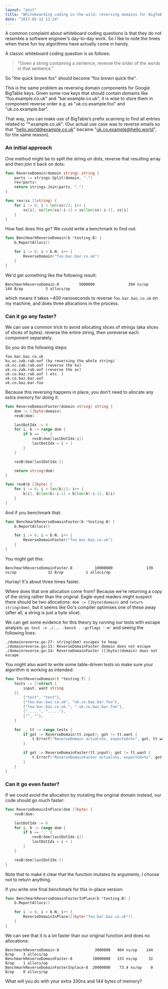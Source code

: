 ```yaml
---
layout: "post"
title: "Whiteboarding coding in the wild: reversing domains for BigTable"
date: "2017-02-12 12:24"
---
```


A common complaint about whiteboard coding questions is that they do not resemble a software engineer’s day-to-day work.
So I like to note the times when these fun toy algorithms have actually come in handy. 

A classic whiteboard coding question is as follows: 

> "Given a string containing a sentence, reverse the order of the words in that sentence."

So "the quick brown fox" should become "fox brown quick the".

This is the same problem as reversing domain components for Google BigTable keys. Given some row keys that should contain domains like "foo.example.co.uk" and "bar.example.co.uk", it is wise to store them in component reverse order e.g. as "uk.co.example.foo" and "uk.co.example.bar".

That way, you can make use of BigTable’s prefix scanning to find all entries related to "*.example.co.uk". (Our actual use case was to reverse emails so that "hello.world@example.co.uk" became "uk.co.example@hello.world", for the same reason).

### An initial approach

One method might be to split the string on dots, reverse that resulting array and then join it back on dots:

```go
func ReverseDomain(domain string) string {
	parts := strings.Split(domain, ".")
	rev(parts)
	return strings.Join(parts, ".")
}

func rev(ss []string) {
	for i := 0; i < len(ss)/2; i++ {
		ss[i], ss[len(ss)-i-1] = ss[len(ss)-i-1], ss[i]
	}
}
```

How fast does this go? We could write a benchmark to find out:

```go
func BenchmarkReverseDomain(b *testing.B) {
	b.ReportAllocs()

	for i := 0; i < b.N; i++ {
		ReverseDomain("foo.bar.baz.co.uk")
	}
}
```

We'd get something like the following result:

```
BenchmarkReverseDomain-8       	 5000000       	       394 ns/op       	     144 B/op  	       3 allocs/op
```

which means it takes ~400 nanoseconds to reverse `foo.bar.baz.co.uk` on my machine, and does three allocations in the process.

### Can it go any faster?

We can use a common trick to avoid allocating slices of strings (aka slices of slices of bytes): reverse the entire string, then unreverse each component separately.

So you do the following steps:

```
foo.bar.baz.co.uk
ku.oc.zab.rab.oof (by reversing the whole string)
uk.oc.zab.rab.oof (reverse the ku)
uk.co.zab.rab.oof (reverse the oc)
uk.co.baz.rab.oof ( etc. )
uk.co.baz.bar.oof
uk.co.baz.bar.foo
```

Because this reversing happens in place, you don't need to allocate any extra memory for doing it:

```go
func ReverseDomainFaster(domain string) string {
	dom := []byte(domain)
	revB(dom)

	lastDotIdx := 0
	for i, b := range dom {
		if b == '.' {
			revB(dom[lastDotIdx:i])
			lastDotIdx = i + 1
		}
	}

	revB(dom[lastDotIdx:])

	return string(dom)
}

func revB(b []byte) {
	for i := 0; i < len(b)/2; i++ {
		b[i], b[len(b)-i-1] = b[len(b)-i-1], b[i]
	}
}
```

And if you benchmark that:

```go
func BenchmarkReverseDomainFaster(b *testing.B) {
	b.ReportAllocs()

	for i := 0; i < b.N; i++ {
		ReverseDomainFaster("foo.bar.baz.co.uk")
	}
}
```

You might get this:

```
BenchmarkReverseDomainFaster-8         	10000000       	       139 ns/op       	      32 B/op  	       1 allocs/op
```

Hurray! It's about three times faster.

Where does that one allocation come from? Because we're returning a copy of the string rather than the original. Eagle-eyed readers might suspect there should be two allocations: `dom := []byte(domain)` and `return string(dom)`, but it seems like Go's compiler optimises one of these away (after all, a string is just a byte slice).

We can get some evidence for this theory by running our tests with escape analysis: `go test -v ./... -bench . -gcflags '-m'` and seeing the following lines:

```
./domainreverse.go:27: string(dom) escapes to heap
./domainreverse.go:13: ReverseDomainFaster domain does not escape
./domainreverse.go:14: ReverseDomainFaster ([]byte)(domain) does not escape
```

You might also want to write some table-driven tests so make sure your algorithm is working as intended:

```go
func TestReverseDomain(t *testing.T) {
	tests := []struct {
		input, want string
	}{
		{"test", "test"},
		{"foo.bar.baz.co.uk", "uk.co.baz.bar.foo"},
		{"foo.bar.baz.co.uk.", ".uk.co.baz.bar.foo"},
		{".....", "....."},
		{"", ""},
	}

	for _, tt := range tests {
		if got := ReverseDomain(tt.input); got != tt.want {
			t.Errorf("ReverseDomain actual=%s, expected=%s", got, tt.want)
		}

		if got := ReverseDomainFaster(tt.input); got != tt.want {
			t.Errorf("ReverseDomainFaster actual=%s, expected=%s", got, tt.want)
		}
	}
}
```

### Can it go even faster?

If we could avoid the allocation by mutating the original domain instead, our code should go much faster:

```go
func ReverseDomainInPlace(dom []byte) {
	revB(dom)

	lastDotIdx := 0
	for i, b := range dom {
		if b == '.' {
			revB(dom[lastDotIdx:i])
			lastDotIdx = i + 1
		}
	}

	revB(dom[lastDotIdx:])
}
```

Note that to make it clear that the function mutates its arguments, I choose not to return anything.

If you write one final benchmark for this in-place version:

```go
func BenchmarkReverseDomainFasterInPlace(b *testing.B) {
	b.ReportAllocs()

	for i := 0; i < b.N; i++ {
		ReverseDomainInPlace([]byte("foo.bar.baz.co.uk"))
	}
}
```

We can see that it is a lot faster than our original function and does no allocations:

```
BenchmarkReverseDomain-8                3000000   404 ns/op    144 B/op    3 allocs/op
BenchmarkReverseDomainFaster-8         10000000   133 ns/op     32 B/op    1 allocs/op
BenchmarkReverseDomainFasterInplace-8  20000000    73.4 ns/op    0 B/op    0 allocs/op
```

What will you do with your extra 330ns and 144 bytes of memory?

